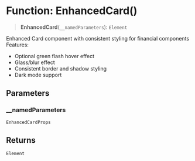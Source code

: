 # Function: EnhancedCard()

> **EnhancedCard**(`__namedParameters`): `Element`

Enhanced Card component with consistent styling for financial components
Features:
- Optional green flash hover effect
- Glass/blur effect
- Consistent border and shadow styling
- Dark mode support

## Parameters

### \_\_namedParameters

`EnhancedCardProps`

## Returns

`Element`
